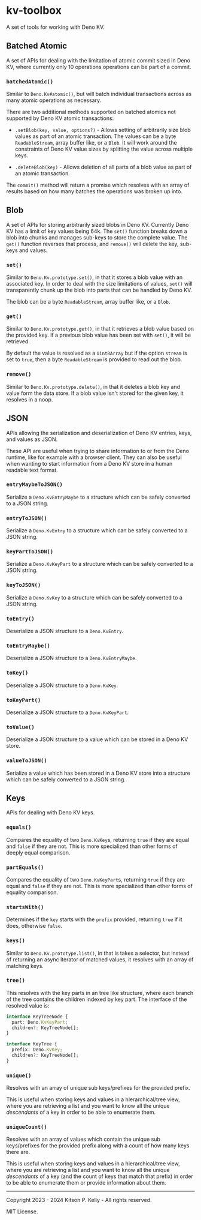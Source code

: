 # kv-toolbox

A set of tools for working with Deno KV.

## Batched Atomic

A set of APIs for dealing with the limitation of atomic commit sized in Deno KV,
where currently only 10 operations operations can be part of a commit.

### `batchedAtomic()`

Similar to `Deno.Kv#atomic()`, but will batch individual transactions across as
many atomic operations as necessary.

There are two additional methods supported on batched atomics not supported by
Deno KV atomic transactions:

- `.setBlob(key, value, options?)` - Allows setting of arbitrarily size blob
  values as part of an atomic transaction. The values can be a byte
  `ReadableStream`, array buffer like, or a `Blob`. It will work around the
  constraints of Deno KV value sizes by splitting the value across multiple
  keys.

- `.deleteBlob(key)` - Allows deletion of all parts of a blob value as part of
  an atomic transaction.

The `commit()` method will return a promise which resolves with an array of
results based on how many batches the operations was broken up into.

## Blob

A set of APIs for storing arbitrarily sized blobs in Deno KV. Currently Deno KV
has a limit of key values being 64k. The `set()` function breaks down a blob
into chunks and manages sub-keys to store the complete value. The `get()`
function reverses that process, and `remove()` will delete the key, sub-keys and
values.

### `set()`

Similar to `Deno.Kv.prototype.set()`, in that it stores a blob value with an
associated key. In order to deal with the size limitations of values, `set()`
will transparently chunk up the blob into parts that can be handled by Deno KV.

The blob can be a byte `ReadableStream`, array buffer like, or a `Blob`.

### `get()`

Similar to `Deno.Kv.prototype.get()`, in that it retrieves a blob value based on
the provided key. If a previous blob value has been set with `set()`, it will be
retrieved.

By default the value is resolved as a `Uint8Array` but if the option `stream` is
set to `true`, then a byte `ReadableStream` is provided to read out the blob.

### `remove()`

Similar to `Deno.Kv.prototype.delete()`, in that it deletes a blob key and value
form the data store. If a blob value isn't stored for the given key, it resolves
in a noop.

## JSON

APIs allowing the serialization and deserialization of Deno KV entries, keys,
and values as JSON.

These API are useful when trying to share information to or from the Deno
runtime, like for example with a browser client. They can also be useful when
wanting to start information from a Deno KV store in a human readable text
format.

### `entryMaybeToJSON()`

Serialize a `Deno.KvEntryMaybe` to a structure which can be safely converted to
a JSON string.

### `entryToJSON()`

Serialize a `Deno.KvEntry` to a structure which can be safely converted to a
JSON string.

### `keyPartToJSON()`

Serialize a `Deno.KvKeyPart` to a structure which can be safely converted to a
JSON string.

### `keyToJSON()`

Serialize a `Deno.KvKey` to a structure which can be safely converted to a JSON
string.

### `toEntry()`

Deserialize a JSON structure to a `Deno.KvEntry`.

### `toEntryMaybe()`

Deserialize a JSON structure to a `Deno.KvEntryMaybe`.

### `toKey()`

Deserialize a JSON structure to a `Deno.KvKey`.

### `toKeyPart()`

Deserialize a JSON structure to a `Deno.KvKeyPart`.

### `toValue()`

Deserialize a JSON structure to a value which can be stored in a Deno KV store.

### `valueToJSON()`

Serialize a value which has been stored in a Deno KV store into a structure
which can be safely converted to a JSON string.

## Keys

APIs for dealing with Deno KV keys.

### `equals()`

Compares the equality of two `Deno.KvKey`s, returning `true` if they are equal
and `false` if they are not. This is more specialized than other forms of deeply
equal comparison.

### `partEquals()`

Compares the equality of two `Deno.KvKeyPart`s, returning `true` if they are
equal and `false` if they are not. This is more specialized than other forms of
equality comparison.

### `startsWith()`

Determines if the `key` starts with the `prefix` provided, returning `true` if
it does, otherwise `false`.

### `keys()`

Similar to `Deno.Kv.prototype.list()`, in that is takes a selector, but instead
of returning an async iterator of matched values, it resolves with an array of
matching keys.

### `tree()`

This resolves with the key parts in an tree like structure, where each branch of
the tree contains the children indexed by key part. The interface of the
resolved value is:

```ts
interface KeyTreeNode {
  part: Deno.KvKeyPart;
  children?: KeyTreeNode[];
}

interface KeyTree {
  prefix: Deno.KvKey;
  children?: KeyTreeNode[];
}
```

### `unique()`

Resolves with an array of unique sub keys/prefixes for the provided prefix.

This is useful when storing keys and values in a hierarchical/tree view, where
you are retrieving a list and you want to know all the unique _descendants_ of a
key in order to be able to enumerate them.

### `uniqueCount()`

Resolves with an array of values which contain the unique sub keys/prefixes for
the provided prefix along with a count of how many keys there are.

This is useful when storing keys and values in a hierarchical/tree view, where
you are retrieving a list and you want to know all the unique _descendants_ of a
key (and the count of keys that match that prefix) in order to be able to
enumerate them or provide information about them.

---

Copyright 2023 - 2024 Kitson P. Kelly - All rights reserved.

MIT License.
